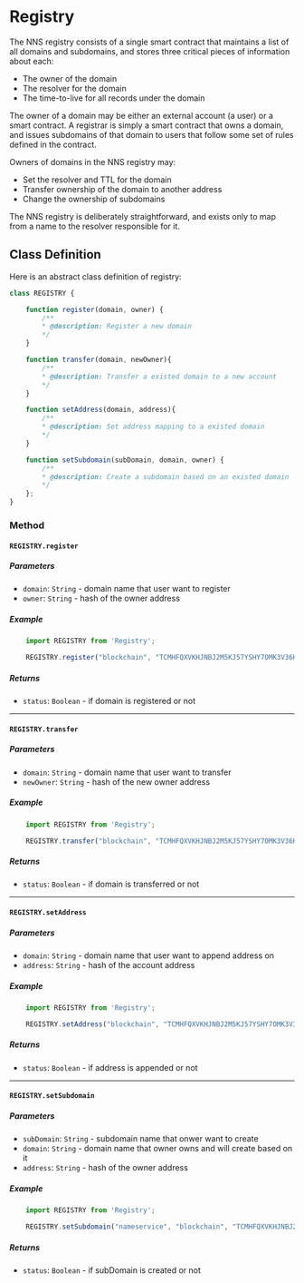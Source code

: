 # Registry

The NNS registry consists of a single smart contract that maintains a list of all domains and subdomains, and stores three critical pieces of information about each:
- The owner of the domain
- The resolver for the domain
- The time-to-live for all records under the domain

The owner of a domain may be either an external account (a user) or a smart contract. A registrar is simply a smart contract that owns a domain, and issues subdomains of that domain to users that follow some set of rules defined in the contract.

Owners of domains in the NNS registry may:
- Set the resolver and TTL for the domain
- Transfer ownership of the domain to another address
- Change the ownership of subdomains

The NNS registry is deliberately straightforward, and exists only to map from a name to the resolver responsible for it.

## Class Definition

Here is an abstract class definition of registry:
```javascript
class REGISTRY {

	function register(domain, owner) {
		/**
		* @description: Register a new domain
		*/
	}

	function transfer(domain, newOwner){
		/**
		* @description: Transfer a existed domain to a new account
		*/
	}

	function setAddress(domain, address){
		/**
		* @description: Set address mapping to a existed domain
		*/
	}

	function setSubdomain(subDomain, domain, owner) {
		/**
		* @description: Create a subdomain based on an existed domain
		*/
	};
}
```
### Method

#### `REGISTRY.register`
##### Parameters
- `domain`: `String` - domain name that user want to register
- `owner`: `String` - hash of the owner address

##### Example
```js
	import REGISTRY from 'Registry';

	REGISTRY.register("blockchain", "TCMHFQXVKHJNBJ2M5KJ57YSHY7OMK3V36HAE53G7");
```
##### Returns
- `status`: `Boolean` - if domain is registered or not

***

#### `REGISTRY.transfer`
##### Parameters
- `domain`: `String` - domain name that user want to transfer
- `newOwner`: `String` - hash of the new owner address

##### Example
```js
	import REGISTRY from 'Registry';

	REGISTRY.transfer("blockchain", "TCMHFQXVKHJNBJ2M5KJ57YSHY7OMK3V36HAE53G7");
```
##### Returns
- `status`: `Boolean` - if domain is transferred or not

***

#### `REGISTRY.setAddress`
##### Parameters
- `domain`: `String` - domain name that user want to append address on
- `address`: `String` - hash of the account address

##### Example
```js
	import REGISTRY from 'Registry';

	REGISTRY.setAddress("blockchain", "TCMHFQXVKHJNBJ2M5KJ57YSHY7OMK3V36HAE53G7");
```
##### Returns
- `status`: `Boolean` - if address is appended or not

***

#### `REGISTRY.setSubdomain`
##### Parameters
- `subDomain`: `String` - subdomain name that onwer want to create
- `domain`: `String` - domain name that owner owns and will create based on it
- `address`: `String` - hash of the owner address

##### Example
```js
	import REGISTRY from 'Registry';

	REGISTRY.setSubdomain("nameservice", "blockchain", "TCMHFQXVKHJNBJ2M5KJ57YSHY7OMK3V36HAE53G7");
```
##### Returns
- `status`: `Boolean` - if subDomain is created or not